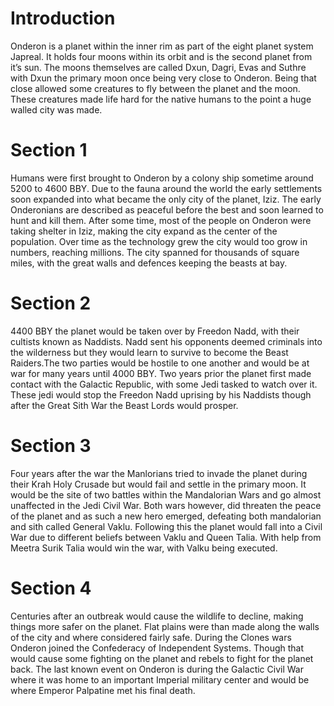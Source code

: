 # Introduction

Onderon is a planet within the inner rim as part of the eight planet system Japreal.
It holds four moons within its orbit and is the second planet from it’s sun.
The moons themselves are called Dxun, Dagri, Evas and Suthre with Dxun the primary moon once being very close to Onderon.
Being that close allowed some creatures to fly between the planet and the moon.
These creatures made life hard for the native humans to the point a huge walled city was made.

# Section 1

Humans were first brought to Onderon by a colony ship sometime around 5200 to 4600 BBY.
Due to the fauna around the world the early settlements soon expanded into what became the only city of the planet, Iziz.
The early Onderonians are described as peaceful before the best and soon learned to hunt and kill them.
After some time, most of the people on Onderon were taking shelter in Iziz, making the city expand as the center of the population.
Over time as the technology grew the city would too grow in numbers, reaching millions.
The city spanned for thousands of square miles, with the great walls and defences keeping the beasts at bay.

# Section 2

4400 BBY the planet would be taken over by Freedon Nadd, with their cultists known as Naddists.
Nadd sent his opponents deemed criminals into the wilderness but they would learn to survive to become the Beast Raiders.The two parties would be hostile to one another and would be at war for many years until 4000 BBY.
Two years prior the planet first made contact with the Galactic Republic, with some Jedi tasked to watch over it.
These jedi would stop the Freedon Nadd uprising by his Naddists though after the Great Sith War the Beast Lords would prosper.

# Section 3

Four years after the war the Manlorians tried to invade the planet during their Krah Holy Crusade but would fail and settle in the primary moon.
It would be the site of two battles within the Mandalorian Wars and go almost unaffected in the Jedi Civil War.
Both wars however, did threaten the peace of the planet and as such a new hero emerged, defeating both mandalorian and sith called General Vaklu.
Following this the planet would fall into a Civil War due to different beliefs between Vaklu and Queen Talia.
With help from Meetra Surik Talia would win the war, with Valku being executed.

# Section 4

Centuries after an outbreak would cause the wildlife to decline, making things more safer on the planet.
Flat plains were than made along the walls of the city and where considered fairly safe.
During the Clones wars Onderon joined the Confederacy of Independent Systems.
Though that would cause some fighting on the planet and rebels to fight for the planet back.
The last known event on Onderon is during the Galactic Civil War where it was home to an important Imperial military center and would be where Emperor Palpatine met his final death.
